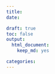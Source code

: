 ```yaml
---
title: 
date:

draft: true
toc: false
output:
  html_document:
    keep_md: yes  

categories:
---
```


